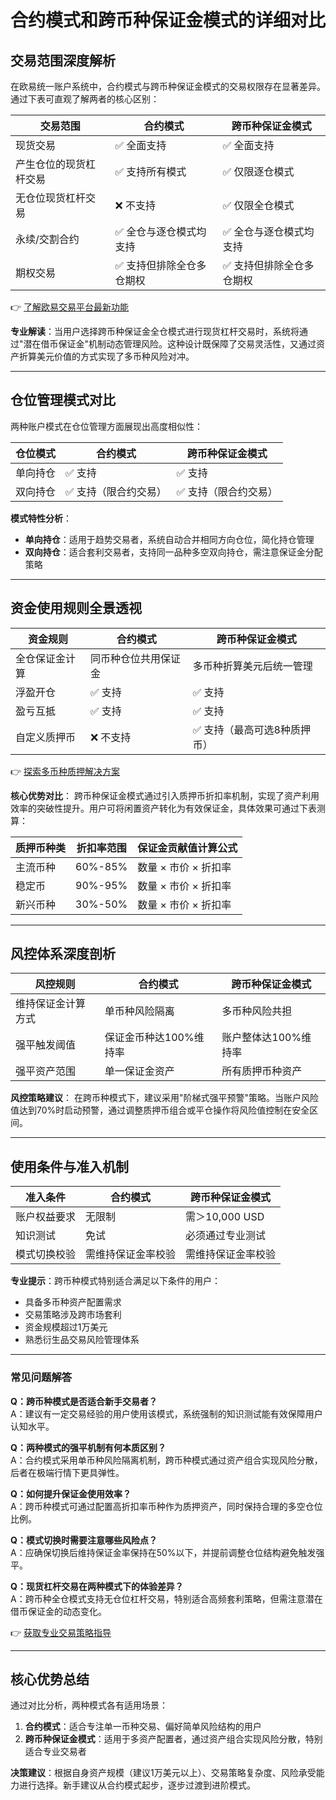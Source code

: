 # 合约模式和跨币种保证金模式的详细对比

## 交易范围深度解析

在欧易统一账户系统中，合约模式与跨币种保证金模式的交易权限存在显著差异。通过下表可直观了解两者的核心区别：

| 交易范围                 | 合约模式                     | 跨币种保证金模式                     |
|--------------------------|------------------------------|--------------------------------------|
| 现货交易                 | ✅ 全面支持                   | ✅ 全面支持                           |
| 产生仓位的现货杠杆交易   | ✅ 支持所有模式               | ✅ 仅限逐仓模式                       |
| 无仓位现货杠杆交易       | ❌ 不支持                    | ✅ 仅限全仓模式                       |
| 永续/交割合约            | ✅ 全仓与逐仓模式均支持       | ✅ 全仓与逐仓模式均支持               |
| 期权交易                 | ✅ 支持但排除全仓多仓期权     | ✅ 支持但排除全仓多仓期权             |

👉 [了解欧易交易平台最新功能](https://bit.ly/okx_welcome)

**专业解读**：当用户选择跨币种保证金全仓模式进行现货杠杆交易时，系统将通过"潜在借币保证金"机制动态管理风险。这种设计既保障了交易灵活性，又通过资产折算美元价值的方式实现了多币种风险对冲。

---

## 仓位管理模式对比

两种账户模式在仓位管理方面展现出高度相似性：

| 仓位模式                 | 合约模式                     | 跨币种保证金模式                     |
|--------------------------|------------------------------|--------------------------------------|
| 单向持仓                 | ✅ 支持                       | ✅ 支持                               |
| 双向持仓                 | ✅ 支持（限合约交易）        | ✅ 支持（限合约交易）                 |

**模式特性分析**：
- **单向持仓**：适用于趋势交易者，系统自动合并相同方向仓位，简化持仓管理
- **双向持仓**：适合套利交易者，支持同一品种多空双向持仓，需注意保证金分配策略

---

## 资金使用规则全景透视

| 资金规则                 | 合约模式                     | 跨币种保证金模式                     |
|--------------------------|------------------------------|--------------------------------------|
| 全仓保证金计算           | 同币种仓位共用保证金         | 多币种折算美元后统一管理             |
| 浮盈开仓                 | ✅ 支持                       | ✅ 支持                               |
| 盈亏互抵                 | ✅ 支持                       | ✅ 支持                               |
| 自定义质押币             | ❌ 不支持                    | ✅ 支持（最高可选8种质押币）          |

👉 [探索多币种质押解决方案](https://bit.ly/okx_welcome)

**核心优势对比**：
跨币种保证金模式通过引入质押币折扣率机制，实现了资产利用效率的突破性提升。用户可将闲置资产转化为有效保证金，具体效果可通过下表测算：

| 质押币种类 | 折扣率范围 | 保证金贡献值计算公式       |
|------------|------------|----------------------------|
| 主流币种   | 60%-85%    | 数量 × 市价 × 折扣率       |
| 稳定币     | 90%-95%    | 数量 × 市价 × 折扣率       |
| 新兴币种   | 30%-50%    | 数量 × 市价 × 折扣率       |

---

## 风控体系深度剖析

| 风控规则                 | 合约模式                     | 跨币种保证金模式                     |
|--------------------------|------------------------------|--------------------------------------|
| 维持保证金计算方式       | 单币种风险隔离               | 多币种风险共担                       |
| 强平触发阈值             | 保证金币种达100%维持率       | 账户整体达100%维持率                 |
| 强平资产范围             | 单一保证金资产               | 所有质押币种资产                     |

**风控策略建议**：
在跨币种模式下，建议采用"阶梯式强平预警"策略。当账户风险值达到70%时启动预警，通过调整质押币组合或平仓操作将风险值控制在安全区间。

---

## 使用条件与准入机制

| 准入条件                 | 合约模式                     | 跨币种保证金模式                     |
|--------------------------|------------------------------|--------------------------------------|
| 账户权益要求             | 无限制                       | 需＞10,000 USD                       |
| 知识测试                 | 免试                         | 必须通过专业测试                     |
| 模式切换校验             | 需维持保证金率校验           | 需维持保证金率校验                   |

**专业提示**：跨币种模式特别适合满足以下条件的用户：
- 具备多币种资产配置需求
- 交易策略涉及跨市场套利
- 资金规模超过1万美元
- 熟悉衍生品交易风险管理体系

---

### 常见问题解答

**Q：跨币种模式是否适合新手交易者？**  
A：建议有一定交易经验的用户使用该模式，系统强制的知识测试能有效保障用户认知水平。

**Q：两种模式的强平机制有何本质区别？**  
A：合约模式采用单币种风险隔离机制，跨币种模式通过资产组合实现风险分散，后者在极端行情下更具弹性。

**Q：如何提升保证金使用效率？**  
A：跨币种模式可通过配置高折扣率币种作为质押资产，同时保持合理的多空仓位比例。

**Q：模式切换时需要注意哪些风险点？**  
A：应确保切换后维持保证金率保持在50%以下，并提前调整仓位结构避免触发强平。

**Q：现货杠杆交易在两种模式下的体验差异？**  
A：跨币种全仓模式支持无仓位杠杆交易，特别适合高频套利策略，但需注意潜在借币保证金的动态变化。

👉 [获取专业交易策略指导](https://bit.ly/okx_welcome)

---

## 核心优势总结

通过对比分析，两种模式各有适用场景：
1. **合约模式**：适合专注单一币种交易、偏好简单风险结构的用户
2. **跨币种保证金模式**：适用于多资产配置者，通过资产组合实现风险分散，特别适合专业交易者

**决策建议**：根据自身资产规模（建议1万美元以上）、交易策略复杂度、风险承受能力进行选择。新手建议从合约模式起步，逐步过渡到进阶模式。